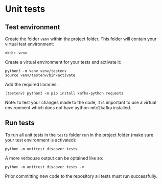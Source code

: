 # Unit tests

## Test environment
Create the folder `venv` within the project folder. This folder will contain your virtual test environment:
```
mkdir venv
```
Create a virtual environment for your tests and activate it:
```
python3 -m venv venv/testenv
source venv/testenv/bin/activate
```
Add the required libraries:
```
(testenv) python3 -m pip install kafka-python requests
```
Note: to test your changes made to the code, it is important to use a virtual environment which does not have python-mtc2kafka installed.

## Run tests
To run all unit tests in the `tests` folder run in the project folder (make sure your test environment is activated):
```
python -m unittest discover tests
```
A more verbouse output can be optained like so:
```
python -m unittest discover tests -v
```
Prior committing new code to the repository all tests must run successfully.